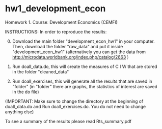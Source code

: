 # hw1_development_econ
Homework 1. Course: Development Economics (CEMFI)

INSTRUCTIONS: In order to reproduce the results: 

  0. Download the main folder "development_econ_hw1" in your computer. Then, download the folder "raw_data" and put it inside "development_econ_hw1" (alternatively you can get the data from http://microdata.worldbank.org/index.php/catalog/2663 )
  
  1. Run doall_data.do, this will create the measures of C I W that are stored in the folder "cleaned_data"
  
  2. Run doall_exercises, this will generate all the results that are saved in "folder" (in "folder" there are graphs, the statistics of   interest are saved in the do file)
  
  (IMPORTANT: Make sure to change the directory at the beginning of doall_data.do and Run doall_exercises.do. You do not need to change anything else)
    
    
To see a summary of the results please read Rts_summary.pdf
